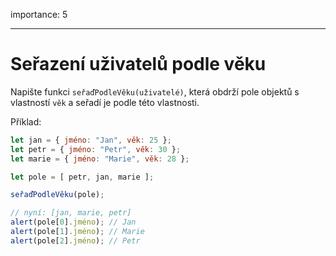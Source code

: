 importance: 5

---

# Seřazení uživatelů podle věku

Napište funkci `seřaďPodleVěku(uživatelé)`, která obdrží pole objektů s vlastností `věk` a seřadí je podle této vlastnosti.

Příklad:

```js no-beautify
let jan = { jméno: "Jan", věk: 25 };
let petr = { jméno: "Petr", věk: 30 };
let marie = { jméno: "Marie", věk: 28 };

let pole = [ petr, jan, marie ];

seřaďPodleVěku(pole);

// nyní: [jan, marie, petr]
alert(pole[0].jméno); // Jan
alert(pole[1].jméno); // Marie
alert(pole[2].jméno); // Petr
```
